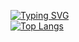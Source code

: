 <a href="https://git.io/typing-svg"><img src="https://readme-typing-svg.demolab.com?font=Ubuntu&weight=900&size=22&duration=2000&pause=1000&color=DA2473&background=274BFF00&random=false&width=435&lines=%D0%A5%D0%B5%D0%BB%D0%BE%D0%B2%F0%9F%91%8B;%D0%A7%D0%B8%D0%BB%D0%BB%F0%9F%8F%96%EF%B8%8F;%D0%96%D0%B5%D1%81%D1%82%D0%BA%D0%B8%D0%B9+%D1%87%D0%B8%D0%BB%D0%BB%F0%9F%8D%BB;%D0%9D%D0%B5%D0%B2%D0%B5%D1%80%D0%BE%D1%8F%D1%82%D0%BD%D1%8B%D0%B9+%D1%87%D0%B8%D0%BB%D0%BB%F0%9F%9B%8C" alt="Typing SVG" /></a>
<br>[![Top Langs](https://github-readme-stats.vercel.app/api/top-langs/?username=anuraghazra&layout=compact)](https://github.com/anuraghazra/github-readme-stats)






<!--
**Shumila71/Shumila71** is a ✨ _special_ ✨ repository because its `README.md` (this file) appears on your GitHub profile.

Here are some ideas to get you started:

- 🔭 I’m currently working on ...
- 🌱 I’m currently learning ...
- 👯 I’m looking to collaborate on ...
- 🤔 I’m looking for help with ...
- 💬 Ask me about ...
- 📫 How to reach me: ...
- 😄 Pronouns: ...
- ⚡ Fun fact: ...
-->
